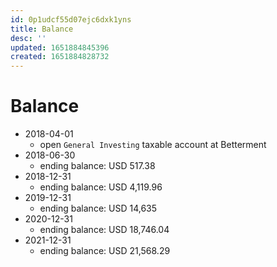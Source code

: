 ```yaml
---
id: 0p1udcf55d07ejc6dxk1yns
title: Balance
desc: ''
updated: 1651884845396
created: 1651884828732
---
```

# Balance

- 2018-04-01
    - open `General Investing` taxable account at Betterment
- 2018-06-30
    - ending balance: USD 517.38
- 2018-12-31
    - ending balance: USD 4,119.96
- 2019-12-31
    - ending balance: USD 14,635
- 2020-12-31
    - ending balance: USD 18,746.04
- 2021-12-31
    - ending balance: USD 21,568.29